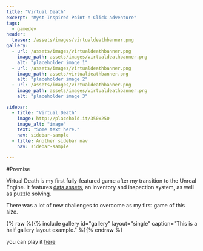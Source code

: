 ```yaml
---
title: "Virtual Death"
excerpt: "Myst-Inspired Point-n-Click adventure"
tags:
  - gamedev
header:
  teaser: /assets/images/virtualdeathbanner.png
gallery:
  - url: /assets/images/virtualdeathbanner.png
    image_path: assets/images/virtualdeathbanner.png
    alt: "placeholder image 1"
  - url: /assets/images/virtualdeathbanner.png
    image_path: assets/virtualdeathbanner.png
    alt: "placeholder image 2"
  - url: /assets/images/virtualdeathbanner.png
    image_path: assets/images/virtualdeathbanner.png
    alt: "placeholder image 3"

sidebar:
  - title: "Virtual Death"
    image: http://placehold.it/350x250
    image_alt: "image"
    text: "Some text here."
    nav: sidebar-sample
  - title: Another sidebar nav
    nav: sidebar-sample

---
```


#Premise 

Virtual Death is my first fully-featured game after my transition to the Unreal Engine.
It features [data assets], an inventory and inspection system, as well as puzzle solving.

There was a lot of new challenges to overcome as my first game of this size.

{% raw %}{% include gallery id="gallery" layout="single" caption="This is a half gallery layout example." %}{% endraw %}

you can play it [here]


[data assets]: https://dev.epicgames.com/documentation/en-us/unreal-engine/data-assets-in-unreal-engine
[here]: https://visualmemoryunit.itch.io/virtual-death
